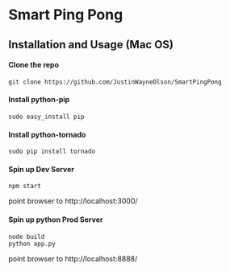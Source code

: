 # Smart Ping Pong

## Installation and Usage (Mac OS)

#### Clone the repo

    git clone https://github.com/JustinWayneOlson/SmartPingPong

#### Install python-pip

    sudo easy_install pip

#### Install python-tornado

    sudo pip install tornado
#### Spin up Dev Server

    npm start

point browser to http://localhost:3000/

#### Spin up python Prod Server

    node build
    python app.py

point browser to http://localhost:8888/
